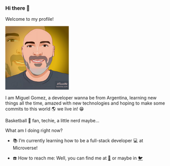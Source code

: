 ### Hi there 👋

<!--
**MiguelArgentina/MiguelArgentina** is a ✨ _special_ ✨ repository because its `README.md` (this file) appears on your GitHub profile.

Here are some ideas to get you started:

- 🔭 I’m currently working on ...
- 🌱 I’m currently learning ...
- 👯 I’m looking to collaborate on ...
- 🤔 I’m looking for help with ...
- 💬 Ask me about ...
- 📫 How to reach me: ...
- 😄 Pronouns: ...
- ⚡ Fun fact: ...
-->

Welcome to my profile!

<img width="200" alt="My profile picture as a cartoon" src="https://github.com/MiguelArgentina/MiguelArgentina/blob/main/TucuToon.jpg">


I am Miguel Gomez, a developer wanna be from Argentina, learning new things all the time, amazed with new technologies and hoping to make some commits to this world :earth_americas: we live in! :grin:

Basketball :basketball: fan, techie, a little nerd maybe...

What am I doing right now?

- :books: I’m currently learning how to be a full-stack developer :computer: at Microverse!

- :telephone: How to reach me: Well, you can find me at  [:email:](miguelgomez66@gmail.com)  or maybe in  [:bird:](https://twitter.com/Qete_arg)
